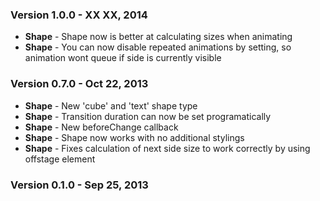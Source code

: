 ### Version 1.0.0 - XX XX, 2014

- **Shape** - Shape now is better at calculating sizes when animating
- **Shape** - You can now disable repeated animations by setting, so animation wont queue if side is currently visible

### Version 0.7.0 - Oct 22, 2013

- **Shape** - New 'cube' and 'text' shape type
- **Shape** - Transition duration can now be set programatically
- **Shape** - New beforeChange callback
- **Shape** - Shape now works with no additional stylings
- **Shape** - Fixes calculation of next side size to work correctly by using offstage element

### Version 0.1.0 - Sep 25, 2013